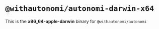 # `@withautonomi/autonomi-darwin-x64`

This is the **x86_64-apple-darwin** binary for `@withautonomi/autonomi`
